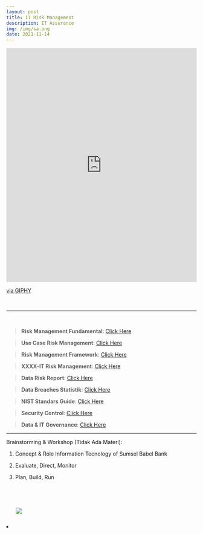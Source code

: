 ```yaml
---
layout: post
title: IT Risk Management
description: IT Assurance
img: /img/sa.png
date: 2021-11-14
---
```



<div style="width:100%;height:0;padding-bottom:123%;position:relative;"><iframe src="https://giphy.com/embed/26BRsu22GkM7hKu3e" width="100%" height="100%" style="position:absolute" frameBorder="0" class="giphy-embed" allowFullScreen></iframe></div><p><a href="https://giphy.com/gifs/art-illustration-liannedias-26BRsu22GkM7hKu3e">via GIPHY</a></p>
<Br>

 __________
  
<Br> 

> **Risk Management Fundamental**: <a href="">Click Here</a>
 
> **Use Case Risk Management**: <a href="">Click Here</a>
 
> **Risk Management Framework**: <a href="">Click Here</a>
 
> **XXXX-IT Risk Management**: <a href="">Click Here</a>
 
> **Data Risk Report**: <a href="">Click Here</a>
 
> **Data Breaches Statistik**: <a href="">Click Here</a>

> **NIST Standars Guide**: <a href="">Click Here</a>

> **Security Control**: <a href="">Click Here</a>

> **Data & IT Governance**: <a href="">Click Here</a>




 
__________
 
Brainstorming & Workshop (Tidak Ada Materi):
 
 1. Concept & Role Information Tecnology of  Sumsel Babel Bank
 
 2. Evaluate, Direct, Monitor
 
 2. Plan, Build, Run

<Br> 
  

<Br>
  
<img class="col one right" src="/img/logo-widya-analytics.png" style="padding:25px">

<Br>


<li>
<a id="icon" href="https://github.com/itsmecevi" target="_blank"><i class="fa fa-github fa-fw fa-2x"></i></a>
</li>

